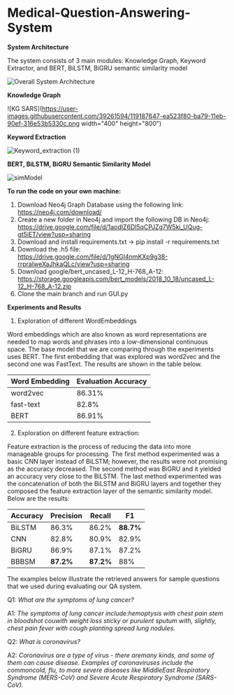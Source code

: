 # Medical-Question-Answering-System



**System Architecture**

The system consists of 3 main modules: Knowledge Graph, Keyword Extractor, and BERT, BiLSTM, BiGRU semantic similarity model

![Overall System Architecture](https://user-images.githubusercontent.com/39261594/119176328-41044d00-ba6b-11eb-8b44-5a247845b483.png)

**Knowledge Graph**

![KG SARS](https://user-images.githubusercontent.com/39261594/119187647-ea523f80-ba79-11eb-90ef-316e53b5330c.png width="400" height="800")

**Keyword Extraction**

![Keyword_extraction (1)](https://user-images.githubusercontent.com/39261594/119188040-69e00e80-ba7a-11eb-82c3-249b86d544a6.png)


**BERT, BiLSTM, BiGRU Semantic Similarity Model**

![simModel](https://user-images.githubusercontent.com/39261594/119187728-048c1d80-ba7a-11eb-9427-cca9b24ccf5e.png)

**To run the code on your own machine:**

1. Download Neo4j Graph Database using the following link: https://neo4j.com/download/
2. Create a new folder in Neo4j and import the following DB in Neo4j: https://drive.google.com/file/d/1aodIZ6Dl5qCPJZg7W5ki_UQug-gt5iET/view?usp=sharing
3. Download and install requirements.txt -> pip install -r requirements.txt
4. Download the .h5 file: https://drive.google.com/file/d/1gNGI4nmKXp9g38-rrpraIweXaJhkaQLc/view?usp=sharing
5. Download google/bert_uncased_L-12_H-768_A-12: https://storage.googleapis.com/bert_models/2018_10_18/uncased_L-12_H-768_A-12.zip
6. Clone the main branch and run GUI.py

**Experiments and Results**

1. Exploration of different WordEmbeddings

Word embeddings which are also known as word representations are needed to map words and phrases into a low-dimensional continuous space. The base model that we are comparing through the experiments  uses BERT. The first embedding that was explored was word2vec and the second one was FastText. The results are shown in the table below. 

| Word Embedding  | Evaluation Accuracy |
| ------------- | ------------- |
| word2vec  | 86.31% |
| fast-text | 82.8% |
| BERT | 86.91% |

 2. Exploration on different feature extraction:
 
Feature extraction is the process of reducing the data into more manageable groups for processing. The first method experimented was a basic CNN layer instead of BiLSTM; however, the results were not promising as the accuracy decreased. The second method was BiGRU and it yielded an accuracy very close to the BiLSTM. The last method experimented was the concatenation of both the BiLSTM and BiGRU layers and together they composed the feature extraction layer of the semantic similarity model.  Below are the results:
 
| Accuracy  | Precision | Recall | F1 |
| ------------- | ------------- | ------------- | ------------- |
| BiLSTM  | 86.3% | 86.2% | **88.7%** | 87.4% |
| CNN | 82.8% | 80.9% | 82.9% | 81.9% |
| BiGRU | 86.9% | 87.1% | 87.2% | 87.1% |
| BBBSM | **87.2%** | **87.2%** | 88% | **87.6%** |

The  examples  below  illustrate  the  retrieved answers for sample questions that we used during evaluating our QA system.

Q1: _What are the symptoms of lung cancer?_

A1: _The   symptoms   of   lung   cancer   include:hemoptysis with chest pain stem in bloodshot couwith weight loss sticky or purulent sputum with, slightly, chest  pain  fever  with  cough  planting spread lung nodules._

Q2: _What is coronavirus?_

A2: _Coronavirus are a type of virus - there aremany kinds, and some of them can cause disease. Examples of coronaviruses include the commoncold,  flu,  to  more  severe  diseases  like  MiddleEast  Respiratory  Syndrome  (MERS-CoV)  and Severe Acute Respiratory Syndrome (SARS-CoV)._




